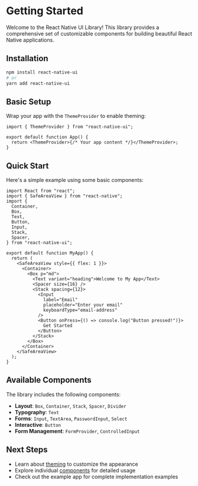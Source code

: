 # Getting Started

Welcome to the React Native UI Library! This library provides a comprehensive set of customizable components for building beautiful React Native applications.

## Installation

```bash
npm install react-native-ui
# or
yarn add react-native-ui
```

## Basic Setup

Wrap your app with the `ThemeProvider` to enable theming:

```tsx
import { ThemeProvider } from "react-native-ui";

export default function App() {
  return <ThemeProvider>{/* Your app content */}</ThemeProvider>;
}
```

## Quick Start

Here's a simple example using some basic components:

```tsx
import React from "react";
import { SafeAreaView } from "react-native";
import {
  Container,
  Box,
  Text,
  Button,
  Input,
  Stack,
  Spacer,
} from "react-native-ui";

export default function MyApp() {
  return (
    <SafeAreaView style={{ flex: 1 }}>
      <Container>
        <Box p="md">
          <Text variant="heading">Welcome to My App</Text>
          <Spacer size={16} />
          <Stack spacing={12}>
            <Input
              label="Email"
              placeholder="Enter your email"
              keyboardType="email-address"
            />
            <Button onPress={() => console.log("Button pressed!")}>
              Get Started
            </Button>
          </Stack>
        </Box>
      </Container>
    </SafeAreaView>
  );
}
```

## Available Components

The library includes the following components:

- **Layout**: `Box`, `Container`, `Stack`, `Spacer`, `Divider`
- **Typography**: `Text`
- **Forms**: `Input`, `TextArea`, `PasswordInput`, `Select`
- **Interactive**: `Button`
- **Form Management**: `FormProvider`, `ControlledInput`

## Next Steps

- Learn about [theming](./theming) to customize the appearance
- Explore individual [components](./components/input) for detailed usage
- Check out the example app for complete implementation examples
